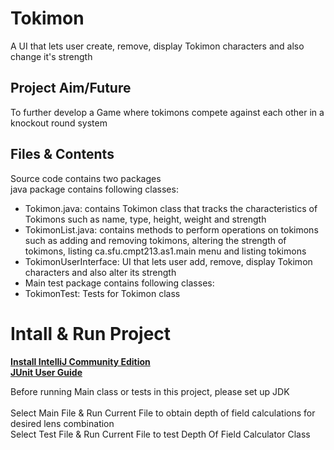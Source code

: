 # Tokimon
A UI that lets user create, remove, display Tokimon characters and also change it's strength

## Project Aim/Future
To further develop a Game where tokimons compete against each other in a knockout round system

## Files & Contents
Source code contains two packages<br />
java package contains following classes:
* Tokimon.java: contains Tokimon class that tracks the characteristics of Tokimons such as name, type, height, weight and strength
* TokimonList.java: contains methods to perform operations on tokimons such as adding and removing tokimons, altering the strength of tokimons, listing ca.sfu.cmpt213.as1.main menu and listing tokimons
* TokimonUserInterface: UI that lets user add, remove, display Tokimon characters and also alter its strength
* Main
test package contains following classes:
* TokimonTest: Tests for Tokimon class

# Intall & Run Project
**[Install IntelliJ Community Edition](https://www.jetbrains.com/idea/download/?section=windows)**<br />
**[JUnit User Guide](https://junit.org/junit5/docs/current/user-guide/)**

Before running Main class or tests in this project, please set up JDK
<br /><br />
Select Main File & Run Current File to obtain depth of field calculations for desired lens combination<br />
Select Test File & Run Current File to test Depth Of Field Calculator Class
